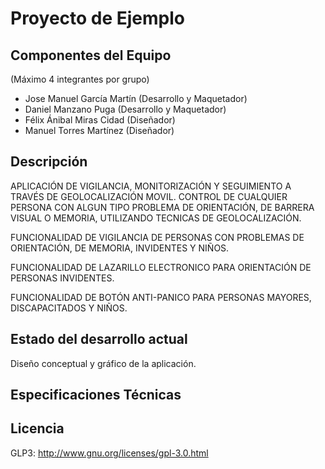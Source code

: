 Proyecto de  Ejemplo
====================

Componentes del Equipo
---------------------

(Máximo 4 integrantes por grupo)

+ Jose Manuel García Martín (Desarrollo y Maquetador)
+ Daniel Manzano Puga (Desarrollo y Maquetador)
+ Félix Ánibal Miras Cidad (Diseñador)
+ Manuel Torres Martínez (Diseñador)

Descripción
-------------
APLICACIÓN DE VIGILANCIA, MONITORIZACIÓN Y SEGUIMIENTO A TRAVÉS DE GEOLOCALIZACIÓN MOVIL. CONTROL DE CUALQUIER PERSONA CON ALGUN TIPO PROBLEMA DE ORIENTACIÓN, DE BARRERA VISUAL O MEMORIA, UTILIZANDO TECNICAS DE GEOLOCALIZACIÓN.

FUNCIONALIDAD DE VIGILANCIA DE PERSONAS CON PROBLEMAS DE ORIENTACIÓN, DE MEMORIA, INVIDENTES Y NIÑOS.

FUNCIONALIDAD DE LAZARILLO ELECTRONICO PARA ORIENTACIÓN DE PERSONAS INVIDENTES.

FUNCIONALIDAD DE BOTÓN ANTI-PANICO PARA PERSONAS MAYORES, DISCAPACITADOS Y NIÑOS.

Estado del desarrollo actual
----------------------------
Diseño conceptual y gráfico de la aplicación.

Especificaciones Técnicas
--------------------------


Licencia
---------
GLP3: http://www.gnu.org/licenses/gpl-3.0.html
